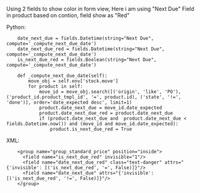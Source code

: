 Using 2 fields to show color in form view, Here i am using "Next Due" Field in product based on contion, field show as "Red" 

Python:

        date_next_due = fields.Datetime(string="Next Due", compute='_compute_next_due_date')
        date_next_due_red = fields.Datetime(string="Next Due", compute='_compute_next_due_date')
        is_next_due_red = fields.Boolean(string="Next Due", compute='_compute_next_due_date')

        def _compute_next_due_date(self):
            move_obj = self.env['stock.move']
            for product in self:
                move_id = move_obj.search([('origin', 'like', 'PO'), ('product_id.product_tmpl_id', '=', product.id), ('state', '!=', 'done')], order='date_expected desc', limit=1)
                product.date_next_due = move_id.date_expected
                product.date_next_due_red = product.date_next_due
                if (product.date_next_due and  product.date_next_due < fields.Datetime.now()) and (move_id and move_id.date_expected):
                    product.is_next_due_red = True


XML:

        <group name="group_standard_price" position="inside">
          <field name="is_next_due_red" invisible="1"/>
          <field name="date_next_due_red" class="text-danger" attrs="{'invisible': [('is_next_due_red', '=', False)]}"/>
          <field name="date_next_due" attrs="{'invisible': [('is_next_due_red', '!=', False)]}"/>
        </group>

